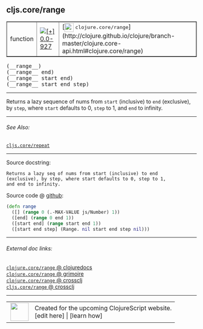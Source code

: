 ## cljs.core/range



 <table border="1">
<tr>
<td>function</td>
<td><a href="https://github.com/cljsinfo/cljs-api-docs/tree/0.0-927"><img valign="middle" alt="[+] 0.0-927" title="Added in 0.0-927" src="https://img.shields.io/badge/+-0.0--927-lightgrey.svg"></a> </td>
<td>
[<img height="24px" valign="middle" src="http://i.imgur.com/1GjPKvB.png"> <samp>clojure.core/range</samp>](http://clojure.github.io/clojure/branch-master/clojure.core-api.html#clojure.core/range)
</td>
</tr>
</table>


 <samp>
(__range__)<br>
</samp>
 <samp>
(__range__ end)<br>
</samp>
 <samp>
(__range__ start end)<br>
</samp>
 <samp>
(__range__ start end step)<br>
</samp>

---

Returns a lazy sequence of nums from `start` (inclusive) to `end` (exclusive),
by `step`, where `start` defaults to 0, `step` to 1, and `end` to infinity.

---


###### See Also:

[`cljs.core/repeat`](cljs.core_repeat.md)<br>

---


Source docstring:

```
Returns a lazy seq of nums from start (inclusive) to end
(exclusive), by step, where start defaults to 0, step to 1,
and end to infinity.
```


Source code @ [github](https://github.com/clojure/clojurescript/blob/r2985/src/cljs/cljs/core.cljs#L7903-L7910):

```clj
(defn range
  ([] (range 0 (.-MAX-VALUE js/Number) 1))
  ([end] (range 0 end 1))
  ([start end] (range start end 1))
  ([start end step] (Range. nil start end step nil)))
```

<!--
Repo - tag - source tree - lines:

 <pre>
clojurescript @ r2985
└── src
    └── cljs
        └── cljs
            └── <ins>[core.cljs:7903-7910](https://github.com/clojure/clojurescript/blob/r2985/src/cljs/cljs/core.cljs#L7903-L7910)</ins>
</pre>

-->

---



###### External doc links:

[`clojure.core/range` @ clojuredocs](http://clojuredocs.org/clojure.core/range)<br>
[`clojure.core/range` @ grimoire](http://conj.io/store/v1/org.clojure/clojure/1.7.0-beta3/clj/clojure.core/range/)<br>
[`clojure.core/range` @ crossclj](http://crossclj.info/fun/clojure.core/range.html)<br>
[`cljs.core/range` @ crossclj](http://crossclj.info/fun/cljs.core.cljs/range.html)<br>

---

 <table>
<tr><td>
<img valign="middle" align="right" width="48px" src="http://i.imgur.com/Hi20huC.png">
</td><td>
Created for the upcoming ClojureScript website.<br>
[edit here] | [learn how]
</td></tr></table>

[edit here]:https://github.com/cljsinfo/cljs-api-docs/blob/master/cljsdoc/cljs.core_range.cljsdoc
[learn how]:https://github.com/cljsinfo/cljs-api-docs/wiki/cljsdoc-files

<!--

This information was too distracting to show to readers, but I'll leave it
commented here since it is helpful to:

- pretty-print the data used to generate this document
- and show how to retrieve that data



The API data for this symbol:

```clj
{:description "Returns a lazy sequence of nums from `start` (inclusive) to `end` (exclusive),\nby `step`, where `start` defaults to 0, `step` to 1, and `end` to infinity.",
 :ns "cljs.core",
 :name "range",
 :signature ["[]" "[end]" "[start end]" "[start end step]"],
 :history [["+" "0.0-927"]],
 :type "function",
 :related ["cljs.core/repeat"],
 :full-name-encode "cljs.core_range",
 :source {:code "(defn range\n  ([] (range 0 (.-MAX-VALUE js/Number) 1))\n  ([end] (range 0 end 1))\n  ([start end] (range start end 1))\n  ([start end step] (Range. nil start end step nil)))",
          :title "Source code",
          :repo "clojurescript",
          :tag "r2985",
          :filename "src/cljs/cljs/core.cljs",
          :lines [7903 7910]},
 :full-name "cljs.core/range",
 :clj-symbol "clojure.core/range",
 :docstring "Returns a lazy seq of nums from start (inclusive) to end\n(exclusive), by step, where start defaults to 0, step to 1,\nand end to infinity."}

```

Retrieve the API data for this symbol:

```clj
;; from Clojure REPL
(require '[clojure.edn :as edn])
(-> (slurp "https://raw.githubusercontent.com/cljsinfo/cljs-api-docs/catalog/cljs-api.edn")
    (edn/read-string)
    (get-in [:symbols "cljs.core/range"]))
```

-->
